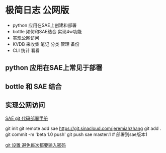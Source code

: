 # 极简日志 公网版

- python 应用在SAE上创建和部署
- bottle 如何和SAE结合 实现4w功能
- 实现公网访问
- KVDB 来收集 笔记 分类 管理 备份
- CLI 统计 看看

## python 应用在SAE上常见于部署

## bottle 和 SAE 结合

## 实现公网访问

[SAE git 代码部署手册](http://www.sinacloud.com/doc/sae/tutorial/code-deploy.html#git) 

git init
git remote add sae https://git.sinacloud.com/jeremiahzhang
git add .
git commit -m 'beta 1.0 push'
git push sae master:1 # 部署到sae版本1

[git 设置 避免每次都要输入密码](https://help.github.com/articles/caching-your-github-password-in-git/) 
